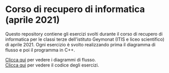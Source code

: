 # Corso di recupero di informatica (aprile 2021)

Questo repository contiene gli esercizi svolti durante il corso di recupero di informatica per le classi terze dell'istituto Geymonat (ITIS e liceo scientifico) di aprile 2021. Ogni esercizio è svolto realizzando prima il diagramma di flusso e poi il programma in C++.

[Clicca qui](esercizi) per vedere i diagrammi di flusso.  
[Clicca qui](src) per vedere il codice degli esercizi.
